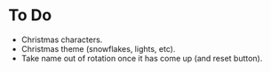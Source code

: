 # To Do

- Christmas characters.
- Christmas theme (snowflakes, lights, etc).
- Take name out of rotation once it has come up (and reset button).
